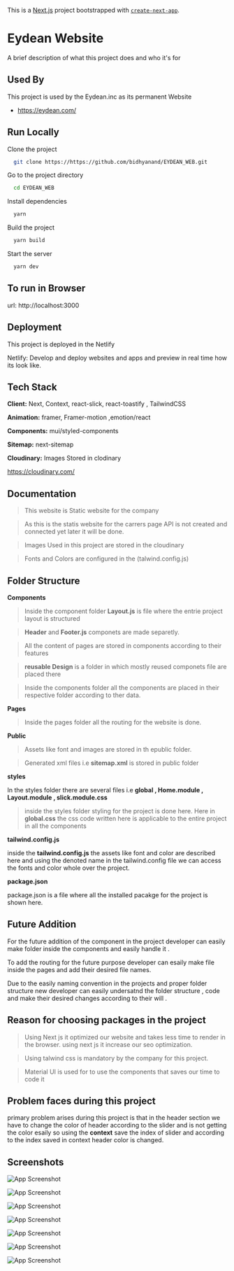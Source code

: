 This is a [Next.js](https://nextjs.org/) project bootstrapped with [`create-next-app`](https://github.com/vercel/next.js/tree/canary/packages/create-next-app).



# Eydean Website

A brief description of what this project does and who it's for


## Used By

This project is used by the Eydean.inc as its permanent Website

- https://eydean.com/



## Run Locally

Clone the project

```bash
  git clone https://https://github.com/bidhyanand/EYDEAN_WEB.git
```

Go to the project directory

```bash
  cd EYDEAN_WEB
```

Install dependencies

```bash
  yarn
```
Build the project

```bash
  yarn build
```

Start the server

```bash
  yarn dev
```


## To run in Browser

url: http://localhost:3000
## Deployment

This project is deployed in the Netlify

Netlify: Develop and deploy websites and apps and preview in real time how its look like.


## Tech Stack

**Client:** Next, Context, react-slick, react-toastify , TailwindCSS

**Animation:** framer, Framer-motion ,emotion/react

**Components:** mui/styled-components

**Sitemap:** next-sitemap

**Cloudinary:** Images Stored in clodinary

https://cloudinary.com/


## Documentation

> This website is Static website for the company

>As this is the statis website for the carrers page API is not created and connected yet later it will be done.

> Images Used in this project are stored in the cloudinary 

> Fonts and Colors are configured in the (talwind.config.js)

##  Folder Structure 

**Components**

>Inside the component folder **Layout.js** is file where the entrie project layout is structured

>**Header** and **Footer.js** componets are made separetly.

>All the content of pages are stored in components according to their features

>**reusable Design** is a folder in which mostly reused componets file are placed there

>Inside the components folder all the components are placed in their respective folder according to ther data.

**Pages**

>Inside the pages folder all the routing for the website is done.

**Public**

>Assets like font and images are stored in th epublic folder.

>Generated xml files i.e **sitemap.xml** is stored in public folder

**styles** 

In the styles folder there are several files i.e
**global , Home.module , Layout.module , slick.module.css**

>inside the styles folder styling for the project is done here. Here in **global.css** the css code written here is applicable to the entire project in all the components

**tailwind.config.js**

inside the **tailwind.config.js** the assets like font and color are described here and using the denoted name in the tailwind.config file we can access the fonts and color whole over the project.

**package.json**

package.json is a file where all the installed pacakge for the project is shown here.

## Future Addition

For the future addition of the component in the project developer can easily make folder inside the components and easily handle it .

To add the routing for the future purpose developer can esaily make file inside the pages and add their desired file names.

Due to the easily naming convention in the projects and proper folder structure new developer can easily undersatnd the folder structure , code and make their desired changes according to their will .


## Reason for choosing packages in the project

>Using Next js it optimized our website and takes less time to render in the browser. using next js it increase our seo optimization.

>Using talwind css is mandatory by the company for this project.

>Material UI is used for to use the components that saves our time to code it

## Problem faces during this project

primary problem arises during this project is that in the header section we have to change the color of header  according to the slider and is not getting the color esaily so using the **context** save the index of slider and according to the index saved in context header color is changed.

## Screenshots

![App Screenshot](https://res.cloudinary.com/dhxccll9e/image/upload/v1673067536/scrrenshots/Screenshot_2023-01-07_at_10.35.26_ihcby7.png)

![App Screenshot](https://res.cloudinary.com/dhxccll9e/image/upload/v1673067536/scrrenshots/Screenshot_2023-01-07_at_10.35.08_jsiawy.png)

![App Screenshot](https://res.cloudinary.com/dhxccll9e/image/upload/v1673067536/scrrenshots/Screenshot_2023-01-07_at_10.33.47_oc0avn.png)

![App Screenshot](https://res.cloudinary.com/dhxccll9e/image/upload/v1673067538/scrrenshots/Screenshot_2023-01-07_at_10.34.29_romsge.png)

![App Screenshot](https://res.cloudinary.com/dhxccll9e/image/upload/v1673067547/scrrenshots/Screenshot_2023-01-07_at_10.33.19_qldqzj.png)

![App Screenshot](https://res.cloudinary.com/dhxccll9e/image/upload/v1673067534/scrrenshots/Screenshot_2023-01-07_at_10.34.53_ldo6br.png)

![App Screenshot](https://res.cloudinary.com/dhxccll9e/image/upload/v1673067545/scrrenshots/Screenshot_2023-01-07_at_10.33.35_ychml1.png)


